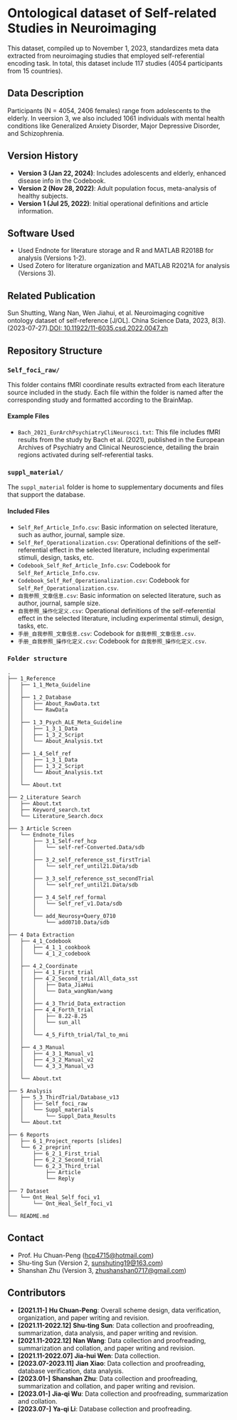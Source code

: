 # Ontological dataset of Self-related Studies in Neuroimaging
This dataset, compiled up to November 1, 2023, standardizes meta data extracted from neuroimaging studies that employed self-referential encoding task. In total, this dataset include 117 studies (4054 participants from 15 countries).

## Data Description
Participants (N = 4054, 2406 females) range from adolescents to the elderly. In veersion 3, we also included 1061 individuals with mental health conditions like Generalized Anxiety Disorder, Major Depressive Disorder, and Schizophrenia.

## Version History
- **Version 3 (Jan 22, 2024)**: Includes adolescents and elderly, enhanced disease info in the Codebook.
- **Version 2 (Nov 28, 2022)**: Adult population focus, meta-analysis of healthy subjects.
- **Version 1 (Jul 25, 2022)**: Initial operational definitions and article information.

## Software Used
- Used Endnote for literature storage and R and MATLAB R2018B for analysis (Versions 1-2).
- Used Zotero for literature organization and MATLAB R2021A for analysis (Versions 3).

## Related Publication
Sun Shutting, Wang Nan, Wen Jiahui, et al. Neuroimaging cognitive ontology dataset of self-reference [J/OL]. China Science Data, 2023, 8(3). (2023-07-27).[DOI: 10.11922/11-6035.csd.2022.0047.zh](https://doi.org/10.11922/11-6035.csd.2022.0047.zh)

## Repository Structure
### `Self_foci_raw/`
This folder contains fMRI coordinate results extracted from each literature source included in the study. Each file within the folder is named after the corresponding study and formatted according to the BrainMap.
#### Example Files
- `Bach_2021_EurArchPsychiatryCliNeurosci.txt`: This file includes fMRI results from the study by Bach et al. (2021), published in the European Archives of Psychiatry and Clinical Neuroscience, detailing the brain regions activated during self-referential tasks.

### `suppl_material/`
The `suppl_material` folder is home to supplementary documents and files that support the database. 
#### Included Files
- `Self_Ref_Article_Info.csv`: Basic information on selected literature, such as author, journal, sample size.
- `Self_Ref_Operationalization.csv`: Operational definitions of the self-referential effect in the selected literature, including experimental stimuli, design, tasks, etc.
- `Codebook_Self_Ref_Article_Info.csv`: Codebook for `Self_Ref_Article_Info.csv`.
- `Codebook_Self_Ref_Operationalization.csv`: Codebook for `Self_Ref_Operationalization.csv`.
- `自我参照_文章信息.csv`: Basic information on selected literature, such as author, journal, sample size.
- `自我参照_操作化定义.csv`: Operational definitions of the self-referential effect in the selected literature, including experimental stimuli, design, tasks, etc.
- `手册_自我参照_文章信息.csv`: Codebook for `自我参照_文章信息.csv`.
- `手册_自我参照_操作化定义.csv`: Codebook for `自我参照_操作化定义.csv`.

### `Folder structure`
```
.
├── 1_Reference
│   ├── 1_1_Meta_Guideline
│   │
│   ├── 1_2_Database
│   │   ├── About_RawData.txt
│   │   └── RawData
│   │
│   ├── 1_3_Psych_ALE_Meta_Guideline
│   │   ├── 1_3_1_Data
│   │   ├── 1_3_2_Script
│   │   └── About_Analysis.txt
│   │
│   ├── 1_4_Self_ref
│   │   ├── 1_3_1_Data
│   │   ├── 1_3_2_Script
│   │   └── About_Analysis.txt
│   │
│   └── About.txt
│
├── 2_Literature Search
│   ├── About.txt
│   ├── Keyword_search.txt
│   └── Literature_Search.docx
│
├── 3 Article Screen
│   └── Endnote_files
│       ├── 3_1_Self-ref_hcp
│       │   └── self-ref-Converted.Data/sdb
│       │
│       ├── 3_2_self_reference_sst_firstTrial
│       │   └── self_ref_until21.Data/sdb
│       │
│       ├── 3_3_self_reference_sst_secondTrial
│       │   └── self_ref_until21.Data/sdb
│       │
│       ├── 3_4_Self_ref_formal
│       │   └── Self_ref_v1.Data/sdb
│       │
│       └── add_Neurosy+Query_0710
│           └── add0710.Data/sdb
│
├── 4 Data Extraction
│   ├── 4_1_Codebook
│   │   ├── 4_1_1_cookbook
│   │   └── 4_1_2_codebook
│   │
│   ├── 4_2_Coordinate
│   │   ├── 4_1_First_trial
│   │   ├── 4_2_Second_trial/All_data_sst
│   │   │   ├── Data_JiaHui
│   │   │   └── Data_wangNan/wang
│   │   │
│   │   ├── 4_3_Thrid_Data_extraction
│   │   ├── 4_4_Forth_trial
│   │   │   ├── 8.22-8.25
│   │   │   └── sun_all
│   │   │
│   │   └── 4_5_Fifth_trial/Tal_to_mni
│   │
│   ├── 4_3_Manual
│   │   ├── 4_3_1_Manual_v1
│   │   ├── 4_3_2_Manual_v2
│   │   └── 4_3_3_Manual_v3
│   │
│   └── About.txt
│
├── 5 Analysis
│   ├── 5_3_ThirdTrial/Database_v13
│   │   ├── Self_foci_raw
│   │   └── Suppl_materials
│   │       └── Suppl_Data_Results
│   └── About.txt
│
├── 6 Reports
│   ├── 6_1_Project_reports [slides]
│   └── 6_2_preprint
│       ├── 6_2_1_First_trial
│       ├── 6_2_2_Second_trial
│       └── 6_2_3_Third_trial
│           ├── Article
│           └── Reply
│
├── 7 Dataset
│   └── Ont_Heal_Self_foci_v1
│       └── Ont_Heal_Self_foci_v1
│
└── README.md
```

## Contact
- Prof. Hu Chuan-Peng (hcp4715@hotmail.com)
- Shu-ting Sun (Version 2, sunshuting19@163.com)
- Shanshan Zhu (Version 3, zhushanshan0717@gmail.com)

## Contributors
- **[2021.11-]** **Hu Chuan-Peng**: Overall scheme design, data verification, organization, and paper writing and revision.
- **[2021.11-2022.12]** **Shu-ting Sun**: Data collection and proofreading, summarization, data analysis, and paper writing and revision.
- **[2021.11-2022.12]** **Nan Wang**: Data collection and proofreading, summarization and collation, and paper writing and revision.
- **[2021.11-2022.07]** **Jia-hui Wen**: Data collection.
- **[2023.07-2023.11]** **Jian Xiao**: Data collection and proofreading, database verification, data analysis.
- **[2023.01-]** **Shanshan Zhu**: Data collection and proofreading, summarization and collation, and paper writing and revision.
- **[2023.01-]** **Jia-qi Wu**: Data collection and proofreading, summarization and collation.
- **[2023.07-]** **Ya-qi Li**: Database collection and proofreading.


